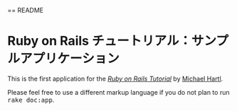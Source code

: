 == README

# Ruby on Rails チュートリアル：サンプルアプリケーション

This is the first application for the
[*Ruby on Rails Tutorial*](http://railstutorial.jp/)
by [Michael Hartl](http://michaelhartl.com/).


Please feel free to use a different markup language if you do not plan to run
<tt>rake doc:app</tt>.
